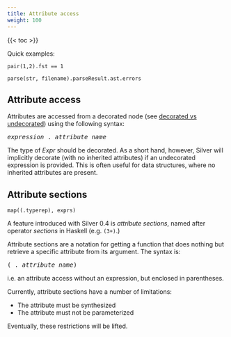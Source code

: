 ```yaml
---
title: Attribute access
weight: 100
---
```


{{< toc >}}

Quick examples:

```
pair(1,2).fst == 1

parse(str, filename).parseResult.ast.errors
```

## Attribute access

Attributes are accessed from a decorated node (see [decorated vs undecorated](/silver/concepts/decorated-vs-undecorated/)) using the following syntax:

<pre>
<i>expression</i> . <i>attribute name</i>
</pre>

The type of _Expr_ should be decorated.
As a short hand, however, Silver will implicitly decorate (with no inherited attributes) if an undecorated expression is provided.
This is often useful for data structures, where no inherited attributes are present.

## Attribute sections

```
map((.typerep), exprs)
```

A feature introduced with Silver 0.4 is _attribute sections_, named after operator _sections_ in Haskell (e.g. `(3+)`.)

Attribute sections are a notation for getting a function that does nothing but retrieve a specific attribute from its argument. The syntax is:

<pre>
( . <i>attribute name</i>)
</pre>

i.e. an attribute access without an expression, but enclosed in parentheses.

Currently, attribute sections have a number of limitations:

* The attribute must be synthesized
* The attribute must not be parameterized

Eventually, these restrictions will be lifted.

